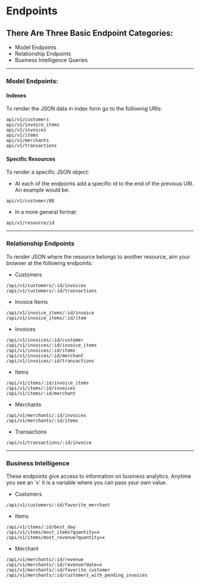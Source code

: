 # Endpoints

## There Are Three Basic Endpoint Categories:

- Model Endpoints
- Relationship Endpoints
- Business Intelligence Queries

---
### Model Endpoints:

#### Indexes

To render the JSON data in index form go to the following URIs:
```
api/v1/customers
api/v1/invoice_items
api/v1/invoices
api/v1/items
api/v1/merchants
api/v1/transactions
```

#### Specific Resources

To render a specific JSON object:

- At each of the endpoints add a specific id to the end of the previous URI. An example would be:
```
api/v1/customer/88
```
- In a more general format:
```
api/v1/resource/id
```

---
### Relationship Endpoints

To render JSON where the resource belongs to another resource, aim your browser at the following endpoints:

- Customers
```
/api/v1/customers/:id/invoices
/api/v1/customers/:id/transactions
```
- Invoice Items
```
/api/v1/invoice_items/:id/invoice
/api/v1/invoice_items/:id/item
```
- Invoices
```
/api/v1/invoices/:id/customer
/api/v1/invoices/:id/invoice_items
/api/v1/invoices/:id/items
/api/v1/invoices/:id/merchant
/api/v1/invoices/:id/transactions
```
- Items
```
/api/v1/items/:id/invoice_items
/api/v1/items/:id/invoices
/api/v1/items/:id/merchant
```
- Merchants
```
/api/v1/merchants/:id/invoices
/api/v1/merchants/:id/items
```
- Transactions
```
/api/v1/transactions/:id/invoice
```

---
### Business Intelligence

These endpoints give access to information on business analytics. Anytime you see an 'x' it is a variable where you can pass your own value.

- Customers
```
/api/v1/customers/:id/favorite_merchant
```

- Items
```
/api/v1/items/:id/best_day
/api/v1/items/most_items?quantity=x
/api/v1/items/most_revenue?quantity=x
```

- Merchant
```
/api/v1/merchants/:id/revenue
/api/v1/merchants/:id/revenue?date=x
/api/v1/merchants/:id/favorite_customer
/api/v1/merchants/:id/customers_with_pending_invoices
```

